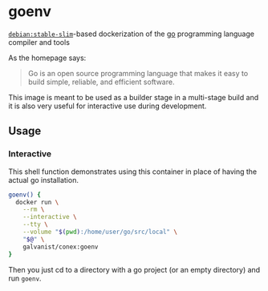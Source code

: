 # goenv

[`debian:stable-slim`](https://hub.docker.com/_/debian/)-based dockerization of the [go](https://golang.org/) programming language compiler and tools

As the homepage says:

> Go is an open source programming language that makes it easy to build simple, reliable, and efficient software. 

This image is meant to be used as a builder stage in a multi-stage build and it is also very useful for interactive use during development.

## Usage

### Interactive

This shell function demonstrates using this container in place of having the actual go installation.

```sh
goenv() {
  docker run \
    --rm \
    --interactive \
    --tty \
    --volume "$(pwd):/home/user/go/src/local" \
    "$@" \
    galvanist/conex:goenv
}
```

Then you just cd to a directory with a go project (or an empty directory) and run `goenv`.
